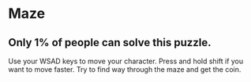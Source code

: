 # Maze
## Only 1% of people can solve this puzzle. 
 Use your WSAD keys to move your character. Press and hold shift if you want to move faster. Try to find way through the maze and get the coin.

